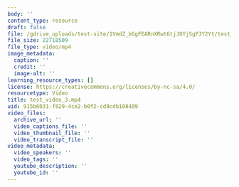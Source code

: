 ```yaml
---
body: ''
content_type: resource
draft: false
file: /gdrive_uploads/test-site/1VmdZ_bGgFEARnXRwt6tjJOYjSgPJY2Yt/test_video_3.mp4
file_size: 22718509
file_type: video/mp4
image_metadata:
  caption: ''
  credit: ''
  image-alt: ''
learning_resource_types: []
license: https://creativecommons.org/licenses/by-nc-sa/4.0/
resourcetype: Video
title: test_video_3.mp4
uid: 915b6031-f829-4ce2-b0f2-cd9cdb108409
video_files:
  archive_url: ''
  video_captions_file: ''
  video_thumbnail_file: ''
  video_transcript_file: ''
video_metadata:
  video_speakers: ''
  video_tags: ''
  youtube_description: ''
  youtube_id: ''
---
```

